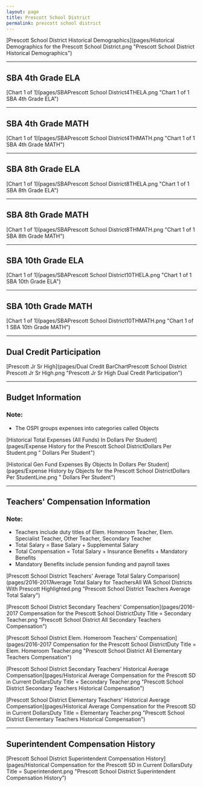 ```yaml
---
layout: page
title: Prescott School District
permalink: prescott school district
---
```



[Prescott School District Historical Demographics](pages/Historical Demographics for the Prescott School District.png "Prescott School District Historical Demographics")

___

## SBA 4th Grade ELA

[Chart 1 of 1](pages/SBAPrescott School District4THELA.png "Chart 1 of 1 SBA 4th Grade ELA")


___

## SBA 4th Grade MATH

[Chart 1 of 1](pages/SBAPrescott School District4THMATH.png "Chart 1 of 1 SBA 4th Grade MATH")


___

## SBA 8th Grade ELA

[Chart 1 of 1](pages/SBAPrescott School District8THELA.png "Chart 1 of 1 SBA 8th Grade ELA")


___

## SBA 8th Grade MATH

[Chart 1 of 1](pages/SBAPrescott School District8THMATH.png "Chart 1 of 1 SBA 8th Grade MATH")


___

## SBA 10th Grade ELA

[Chart 1 of 1](pages/SBAPrescott School District10THELA.png "Chart 1 of 1 SBA 10th Grade ELA")


___

## SBA 10th Grade MATH

[Chart 1 of 1](pages/SBAPrescott School District10THMATH.png "Chart 1 of 1 SBA 10th Grade MATH")


___

## Dual Credit Participation

[Prescott Jr Sr High](pages/Dual Credit BarChartPrescott School District Prescott Jr Sr High.png "Prescott Jr Sr High Dual Credit Participation")


___

## Budget Information
### Note:
- The OSPI groups expenses into categories called Objects

[Historical Total Expenses (All Funds) In Dollars Per Student](pages/Expense History for the Prescott School DistrictDollars Per Student.png " Dollars Per Student")

[Historical Gen Fund Expenses By Objects In Dollars Per Student](pages/Expense History by Objects for the Prescott School DistrictDollars Per StudentLine.png " Dollars Per Student")


___

## Teachers' Compensation Information
### Note:
- Teachers include duty titles of Elem. Homeroom Teacher, Elem. Specialist Teacher, Other Teacher, Secondary Teacher
- Total Salary = Base Salary + Supplemental Salary
- Total Compensation = Total Salary + Insurance Benefits + Mandatory Benefits
- Mandatory Benefits include pension funding and payroll taxes

[Prescott School District Teachers' Average Total Salary Comparison](pages/2016-2017Average Total Salary for TeachersAll WA School Districts With Prescott Highlighted.png "Prescott School District Teachers Average Total Salary")

[Prescott School District Secondary Teachers' Compensation](pages/2016-2017 Compensation for the Prescott School DistrictDuty Title = Secondary Teacher.png "Prescott School District All Secondary Teachers Compensation")

[Prescott School District Elem. Homeroom Teachers' Compensation](pages/2016-2017 Compensation for the Prescott School DistrictDuty Title = Elem. Homeroom Teacher.png "Prescott School District All Elementary Teachers Compensation")

[Prescott School District Secondary Teachers' Historical Average Compensation](pages/Historical Average Compensation for the Prescott SD in Current DollarsDuty Title = Secondary Teacher.png "Prescott School District Secondary Teachers Historical Compensation")

[Prescott School District Elementary Teachers' Historical Average Compensation](pages/Historical Average Compensation for the Prescott SD in Current DollarsDuty Title = Elementary Teacher.png "Prescott School District Elementary Teachers Historical Compensation")


___

## Superintendent Compensation History

[Prescott School District Superintendent Compensation History](pages/Historical Compensation for the Prescott SD in Current DollarsDuty Title = Superintendent.png "Prescott School District Superintendent Compensation History")

